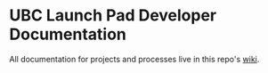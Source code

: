 # UBC Launch Pad Developer Documentation

All documentation for projects and processes live in this repo's [wiki](/wiki).
